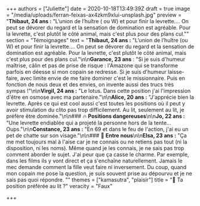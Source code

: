 +++
authors = ["Juliette"]
date = 2020-10-18T13:49:39Z
draft = true
image = "/media/uploads/ferran-feixas-ax4zkm9xlui-unsplash.jpg"
preview = "**Thibaut, 24 ans :** \"L’union de l’huître ( ou W) et pour finir la levrette…. On peut se dévorer du regard et la sensation de domination est agréable. Pour la levrette, c'est plutôt le côté animal, mais c'est plus pour des plans cul.\""
section = "Témoignages"
text = "**Thibaut, 24 ans :** \"L’union de l’huître (ou W) et pour finir la levrette…. On peut se dévorer du regard et la sensation de domination est agréable. Pour la levrette, c'est plutôt le côté animal, mais c'est plus pour des plans cul.\"\n\n**Garance, 23 ans** : \"Si je suis d'humeur maîtrise, câlin et pas de prise de risque : l'Amazone qui se transforme parfois en déesse si mon copain se redresse. Si je suis d'humeur laisse- faire, avec limite envie de me faire dominer c'est le missionnaire. Puis en fonction de nous deux et des envies, on invente aussi des trucs très sympas !\"\n\n**Virgil, 24 ans :** \"Le lotus. Dans cette position j'ai l'impression d'être en osmose avec ma partenaire.\"\n\n**Alice, 20 ans :** \"J'apprécie bien la levrette. Après ce qui est cool aussi c'est toutes les positions où il peut y avoir stimulation du clito pas trop difficilement. Au lit, seulement au lit, je préfère être dominée.\"\n\n### 🔥 **Positions dangereuses**\n\n**Jo, 22 ans :** \"Une levrette endiablée qui a projeté la personne hors de la tente... Oups.\"\n\n**Constance, 23 ans :** \"En 69 et dans le feu de l'action, j'ai eu un pet de chatte sur son visage.\"\n\n### 💬 **Entre nous**\n\n**Elsa, 23 ans :** \"Ça me met toujours mal à l'aise car je ne connais ou ne retiens pas tout (ni la disposition, ni les noms). Même quand je les connais, je ne sais pas trop comment aborder le sujet. J'ai peur que ça casse le charme. Par exemple, dans les films ils y vont direct et ça s'enchaîne naturellement. Jamais le mec demande comment la fille veut faire ni inversement. Du coup, quand mon copain me pose la question, je suis souvent prise au dépourvu et je ne sais pas quoi répondre. \""
themes = ["kamasutra", "plaisir"]
title = "🤸 Ta position préférée au lit ?"
veracity = "Faux"

+++
